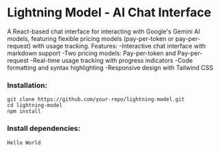 # Lightning Model - AI Chat Interface

A React-based chat interface for interacting with Google's Gemini AI models, featuring flexible pricing models (pay-per-token or pay-per-request) with usage tracking.
Features:
    -Interactive chat interface with markdown support
    -Two pricing models: Pay-per-token and Pay-per-request
    -Real-time usage tracking with progress indicators
    -Code formatting and syntax highlighting
    -Responsive design with Tailwind CSS

### Installation:

```
git clone https://github.com/your-repo/lightning-model.git 
cd lightning-model
npm install
```
### Install dependencies:
```
Hello World
```
